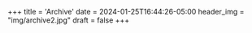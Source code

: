 +++
title = 'Archive'
date = 2024-01-25T16:44:26-05:00
header_img = "img/archive2.jpg"
draft = false
+++
